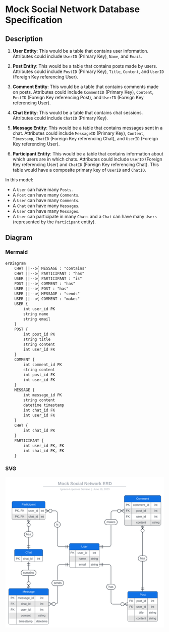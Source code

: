 # Mock Social Network Database Specification

## Description

1. **User Entity**: This would be a table that contains user information. Attributes could include `UserID` (Primary Key), `Name`, and `Email`.

2. **Post Entity**: This would be a table that contains posts made by users. Attributes could include `PostID` (Primary Key), `Title`, `Content`, and `UserID` (Foreign Key referencing User).

3. **Comment Entity**: This would be a table that contains comments made on posts. Attributes could include `CommentID` (Primary Key), `Content`, `PostID` (Foreign Key referencing Post), and `UserID` (Foreign Key referencing User).

4. **Chat Entity**: This would be a table that contains chat sessions. Attributes could include `ChatID` (Primary Key).

5. **Message Entity**: This would be a table that contains messages sent in a chat. Attributes could include `MessageID` (Primary Key), `Content`, `Timestamp`, `ChatID` (Foreign Key referencing Chat), and `UserID` (Foreign Key referencing User).

6. **Participant Entity**: This would be a table that contains information about which users are in which chats. Attributes could include `UserID` (Foreign Key referencing User) and `ChatID` (Foreign Key referencing Chat). This table would have a composite primary key of `UserID` and `ChatID`.

In this model:

- A `User` can have many `Posts`.
- A `Post` can have many `Comments`.
- A `User` can have many `Comments`.
- A `Chat` can have many `Messages`.
- A `User` can have many `Messages`.
- A `User` can participate in many `Chats` and a `Chat` can have many `Users` (represented by the `Participant` entity).

## Diagram

### Mermaid

```mermaid
erDiagram
    CHAT ||--o{ MESSAGE : "contains"
    CHAT ||--o{ PARTICIPANT : "has"
    USER ||--o{ PARTICIPANT : "is"
    POST ||--o{ COMMENT : "has"
    USER ||--o{ POST : "has"
    USER ||--o{ MESSAGE : "sends"
    USER ||--o{ COMMENT : "makes"
    USER {
        int user_id PK
        string name
        string email
    }
    POST {
        int post_id PK
        string title
        string content
        int user_id FK
    }
    COMMENT {
        int comment_id PK
        string content
        int post_id FK
        int user_id FK
    }
    MESSAGE {
        int message_id PK
        string content
        datetime timestamp
        int chat_id FK
        int user_id FK
    }
    CHAT {
        int chat_id PK
    }
    PARTICIPANT {
        int user_id PK, FK
        int chat_id PK, FK
    }
```

### SVG

![MockSocialNetworkDB](/assets/diagrams/Mock%20Social%20Network%20ERD.svg)